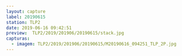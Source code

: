 ```yaml
---
layout: capture
label: 20190615
station: TLP2
date: 2019-06-16 09:42:51
preview:  TLP2/2019/201906/20190615/stack.jpg
capturas:
  - imagem: TLP2/2019/201906/20190615/M20190616_094251_TLP_2P.jpg
---
```

